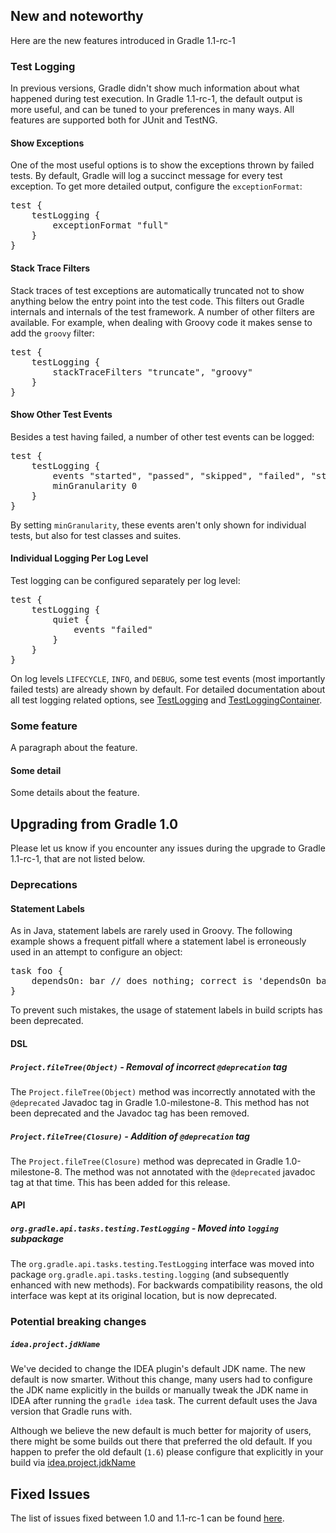 ## New and noteworthy

Here are the new features introduced in Gradle 1.1-rc-1

### Test Logging

In previous versions, Gradle didn't show much information about what happened during test execution.
In Gradle 1.1-rc-1, the default output is more useful, and can be tuned to your preferences in many ways.
All features are supported both for JUnit and TestNG.

#### Show Exceptions

One of the most useful options is to show the exceptions thrown by failed tests. By default, Gradle will
log a succinct message for every test exception. To get more detailed output, configure the `exceptionFormat`:

<pre>
test {
    testLogging {
        exceptionFormat "full"
    }
}
</pre>

#### Stack Trace Filters

Stack traces of test exceptions are automatically truncated not to show anything below the entry point into
the test code. This filters out Gradle internals and internals of the test framework. A number of other
filters are available. For example, when dealing with Groovy code it makes sense to add the `groovy` filter:

<pre>
test {
    testLogging {
        stackTraceFilters "truncate", "groovy"
    }
}
</pre>

#### Show Other Test Events

Besides a test having failed, a number of other test events can be logged:

<pre>
test {
    testLogging {
        events "started", "passed", "skipped", "failed", "standardOut", "standardError"
        minGranularity 0
    }
}
</pre>

By setting `minGranularity`, these events aren't only shown for individual tests, but also for test classes and suites.

#### Individual Logging Per Log Level

Test logging can be configured separately per log level:

<pre>
test {
    testLogging {
        quiet {
            events "failed"
        }
    }
}
</pre>

On log levels `LIFECYCLE`, `INFO`, and `DEBUG`, some test events (most importantly failed tests) are already shown by default.
For detailed documentation about all test logging related options, see
[TestLogging](http://gradle.org/docs/nightly/javadoc/org/gradle/api/tasks/testing/logging/TestLogging.html)
and [TestLoggingContainer](http://gradle.org/docs/nightly/javadoc/org/gradle/api/tasks/testing/logging/TestLoggingContainer.html).

### Some feature

A paragraph about the feature.

#### Some detail

Some details about the feature.

## Upgrading from Gradle 1.0

Please let us know if you encounter any issues during the upgrade to Gradle 1.1-rc-1, that are not listed below.

### Deprecations

#### Statement Labels

As in Java, statement labels are rarely used in Groovy. The following example shows a frequent pitfall where a
statement label is erroneously used in an attempt to configure an object:

<pre>
task foo {
    dependsOn: bar // does nothing; correct is 'dependsOn bar' or 'dependsOn = [bar]'
}
</pre>

To prevent such mistakes, the usage of statement labels in build scripts has been deprecated.

#### DSL

##### `Project.fileTree(Object)` - Removal of incorrect `@deprecation` tag

The `Project.fileTree(Object)` method was incorrectly annotated with the `@deprecated`
Javadoc tag in Gradle 1.0-milestone-8. This method has not been deprecated and the Javadoc tag has been removed.

##### `Project.fileTree(Closure)` - Addition of `@deprecation` tag

The `Project.fileTree(Closure)` method was deprecated in Gradle 1.0-milestone-8. The method was not
annotated with the `@deprecated` javadoc tag at that time. This has been added for this release.

#### API

##### `org.gradle.api.tasks.testing.TestLogging` - Moved into `logging` subpackage

The `org.gradle.api.tasks.testing.TestLogging` interface was moved into package
`org.gradle.api.tasks.testing.logging` (and subsequently enhanced with new methods).
For backwards compatibility reasons, the old interface was kept at its original location,
but is now deprecated.

### Potential breaking changes

##### `idea.project.jdkName`

We've decided to change the IDEA plugin's default JDK name. The new default is now smarter. Without this change,
many users had to configure the JDK name explicitly in the builds or manually tweak the JDK name in IDEA after running
the `gradle idea` task. The current default uses the Java version that Gradle runs with.

Although we believe the new default is much better for majority of users, there might be some builds out there
that preferred the old default. If you happen to prefer the old default (`1.6`) please configure
that explicitly in your build via [idea.project.jdkName](http://gradle.org/docs/current/dsl/org.gradle.plugins.ide.idea.model.IdeaProject.html#org.gradle.plugins.ide.idea.model.IdeaProject:jdkName)

## Fixed Issues

The list of issues fixed between 1.0 and 1.1-rc-1 can be found [here](http://issues.gradle.org/sr/jira.issueviews:searchrequest-printable/temp/SearchRequest.html?jqlQuery=fixVersion+in+%28%221.1-rc-1%22%29+ORDER+BY+priority&tempMax=1000).
